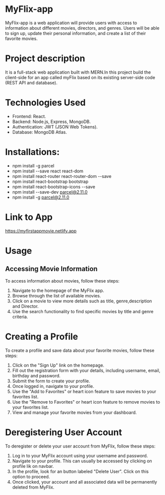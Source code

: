 # MyFlix-app

MyFlix-app is a web application will provide users with access to information about different
movies, directors, and genres. Users will be able to sign up, update their
personal information, and create a list of their favorite movies.

# Project description
It is a full-stack web application built with MERN.In this project build the client-side for an app called myFlix based on its
existing server-side code (REST API and database).

# Technologies Used
* Frontend: React.
* Backend: Node.js, Express, MongoDB.
* Authentication: JWT (JSON Web Tokens).
* Database: MongoDB Atlas.

# Installations:
* npm install -g parcel
* npm install --save react react-dom
* npm install react-router react-router-dom --save
* npm install react-bootstrap bootstrap
* npm install react-bootstrap-icons --save
* npm install --save-dev parcel@2.11.0
* npm install -g parcel@2.11.0

# Link to App
https://myfirstappmovie.netlify.app

# Usage
##  Accessing Movie Information
To access information about movies, follow these steps:
1. Navigate to the homepage of the MyFlix app.
2. Browse through the list of available movies.
3. Click on a movie to view more details such as title, genre,description and Director.
4. Use the search functionality to find specific movies by title and genre criteria.

# Creating a Profile
To create a profile and save data about your favorite movies, follow these steps:
1. Click on the "Sign Up" link on the homepage.
2. Fill out the registration form with your details, including username, email, birthday and password.
3. Submit the form to create your profile.
4. Once logged in, navigate to your profile.
5. Use the "Add to Favorites"  or heart icon feature to save movies to your favorites list.
5. Use the "Remove to Favorites" or heart icon feature to remove movies to your favorites list.
6. View and manage your favorite movies from your dashboard.

# Deregistering User Account
To deregister or delete your user account from MyFlix, follow these steps:
1. Log in to your MyFlix account using your username and password.
2. Navigate to your profile. This can usually be accessed by clicking on profile lik on navbar.
3. In the profile, look for an button labeled "Delete User". Click on this option to proceed.
5. Once clicked, your account and all associated data will be permanently deleted from MyFlix. 







